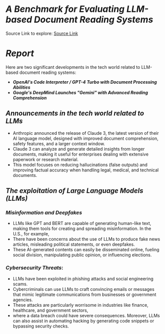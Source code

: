 # ***A Benchmark for Evaluating LLM-based Document Reading Systems***

Source Link to explore: [Source Link](https://arxiv.org/abs/2407.10701#:~:text=It%20includes%20229%20real%20documents,advancements%20in%20this%20research%20area)

# *Report*
Here are two significant developments in the tech world related to LLM-based document reading systems:
- ***OpenAI's Code Interpreter / GPT-4 Turbo with Document Processing Abilities***
- ***Google's DeepMind Launches "Gemini" with Advanced Reading Comprehension***

## *Announcements in the tech world related to LLMs*
- Anthropic announced the release of Claude 3, the latest version of their AI language model, designed with improved document comprehension, safety features, and a larger context window.
- Claude 3 can analyze and generate detailed insights from longer documents, making it useful for enterprises dealing with extensive paperwork or research material.
- This model focuses on reducing hallucinations (false outputs) and improving factual accuracy when handling legal, medical, and technical documents.


## *The exploitation of Large Language Models (LLMs)*

### *Misinformation and Deepfakes*
- LLMs like GPT and BERT are capable of generating human-like text, making them tools for creating and spreading misinformation. In the U.S., for example,
- There have been concerns about the use of LLMs to produce fake news articles, misleading political statements, or even deepfakes.
- These AI-generated contents can easily be disseminated online, fueling social division, manipulating public opinion, or influencing elections.

### *Cybersecurity Threats*:
- LLMs have been exploited in phishing attacks and social engineering scams.
- Cybercriminals can use LLMs to craft convincing emails or messages that mimic legitimate communications from businesses or government agencies.
- These attacks are particularly worrisome in industries like finance, healthcare, and government sectors,
- where a data breach could have severe consequences. Moreover, LLMs can also assist in automating hacking by generating code snippets or bypassing security checks.

  
  
  

